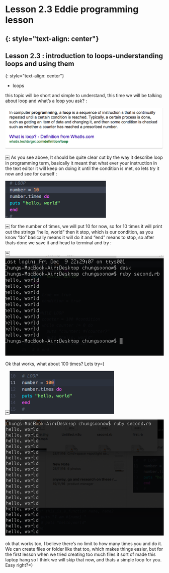 # Lesson 2.3 Eddie programming lesson
{: style="text-align: center"}
-------------------------------------

## Lesson 2.3 : introduction to loops-understanding loops and using them
{: style="text-align: center"}

- loops

this topic will be short and simple to understand, this time we will be talking about loop and what’s a loop you ask? :

![screenshot][id]

[id]:/images/Lesson2.3/Photo1.png
￼
As you see above, It should be quite clear cut by the way it describe loop in programming term, basically it meant that what ever your instruction in the text editor it will keep on doing it until the condition is met, so lets try it now and see for ourself :

![screenshot][id1]

[id1]:/images/Lesson2.3/Photo2.png
￼
for the number of times, we will put 10 for now, so for 10 times it will print out the strings “hello, world” then it stop, which is our condition, as you know “do” basically means it will do it and “end” means to stop, so after thats done we save it and head to terminal and try :

￼![screenshot][id2]

[id2]:/images/Lesson2.3/Photo3.png

Ok that works, what about 100 times? Lets try=)

￼![screenshot][id3]

[id3]:/images/Lesson2.3/Photo4.png


![screenshot][id4]

[id4]:/images/Lesson2.3/Photo5.png

 ok that works too, I believe there’s no limit to how many times you and do it. We can create files or folder like that too, which makes things easier, but for the first lesson when we tried creating too much files it sort of made this laptop hang so I think we will skip that now, and thats a simple loop for you. Easy right?=)
